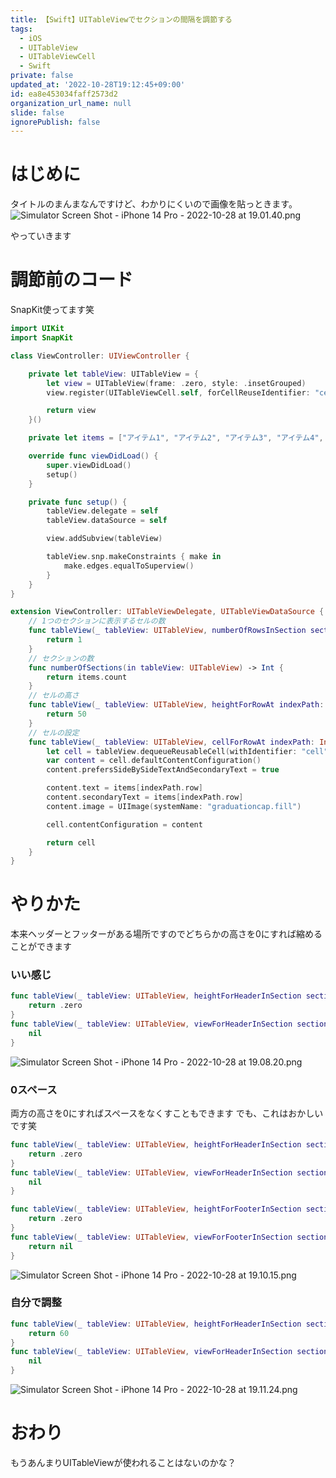 ```yaml
---
title: 【Swift】UITableViewでセクションの間隔を調節する
tags:
  - iOS
  - UITableView
  - UITableViewCell
  - Swift
private: false
updated_at: '2022-10-28T19:12:45+09:00'
id: ea8e453034faff2573d2
organization_url_name: null
slide: false
ignorePublish: false
---
```

# はじめに
タイトルのまんまなんですけど、わかりにくいので画像を貼っときます。
![Simulator Screen Shot - iPhone 14 Pro - 2022-10-28 at 19.01.40.png](https://qiita-image-store.s3.ap-northeast-1.amazonaws.com/0/1745371/1101ecf2-48ba-5aa3-1217-fc12185897d7.png)

やっていきます

# 調節前のコード
SnapKit使ってます笑
```swift
import UIKit
import SnapKit

class ViewController: UIViewController {

    private let tableView: UITableView = {
        let view = UITableView(frame: .zero, style: .insetGrouped)
        view.register(UITableViewCell.self, forCellReuseIdentifier: "cell")

        return view
    }()

    private let items = ["アイテム1", "アイテム2", "アイテム3", "アイテム4", "アイテム5"]

    override func viewDidLoad() {
        super.viewDidLoad()
        setup()
    }

    private func setup() {
        tableView.delegate = self
        tableView.dataSource = self

        view.addSubview(tableView)

        tableView.snp.makeConstraints { make in
            make.edges.equalToSuperview()
        }
    }
}

extension ViewController: UITableViewDelegate, UITableViewDataSource {
    // 1つのセクションに表示するセルの数
    func tableView(_ tableView: UITableView, numberOfRowsInSection section: Int) -> Int {
        return 1
    }
    // セクションの数
    func numberOfSections(in tableView: UITableView) -> Int {
        return items.count
    }
    // セルの高さ
    func tableView(_ tableView: UITableView, heightForRowAt indexPath: IndexPath) -> CGFloat {
        return 50
    }
    // セルの設定
    func tableView(_ tableView: UITableView, cellForRowAt indexPath: IndexPath) -> UITableViewCell {
        let cell = tableView.dequeueReusableCell(withIdentifier: "cell", for: indexPath)
        var content = cell.defaultContentConfiguration()
        content.prefersSideBySideTextAndSecondaryText = true

        content.text = items[indexPath.row]
        content.secondaryText = items[indexPath.row]
        content.image = UIImage(systemName: "graduationcap.fill")

        cell.contentConfiguration = content

        return cell
    }
}
```

# やりかた
本来ヘッダーとフッターがある場所ですのでどちらかの高さを0にすれば縮めることができます
### いい感じ
```swift
func tableView(_ tableView: UITableView, heightForHeaderInSection section: Int) -> CGFloat {
    return .zero
}
func tableView(_ tableView: UITableView, viewForHeaderInSection section: Int) -> UIView? {
    nil
}
```
![Simulator Screen Shot - iPhone 14 Pro - 2022-10-28 at 19.08.20.png](https://qiita-image-store.s3.ap-northeast-1.amazonaws.com/0/1745371/41140346-ac8b-37e2-6549-f7efc3121ad9.png)

### 0スペース
両方の高さを0にすればスペースをなくすこともできます
でも、これはおかしいです笑
```swift
func tableView(_ tableView: UITableView, heightForHeaderInSection section: Int) -> CGFloat {
    return .zero
}
func tableView(_ tableView: UITableView, viewForHeaderInSection section: Int) -> UIView? {
    nil
}

func tableView(_ tableView: UITableView, heightForFooterInSection section: Int) -> CGFloat {
    return .zero
}
func tableView(_ tableView: UITableView, viewForFooterInSection section: Int) -> UIView? {
    return nil
}
```
![Simulator Screen Shot - iPhone 14 Pro - 2022-10-28 at 19.10.15.png](https://qiita-image-store.s3.ap-northeast-1.amazonaws.com/0/1745371/d4c60191-25f8-0f25-509b-bf66beca402b.png)

### 自分で調整
```swift
func tableView(_ tableView: UITableView, heightForHeaderInSection section: Int) -> CGFloat {
    return 60
}
func tableView(_ tableView: UITableView, viewForHeaderInSection section: Int) -> UIView? {
    nil
}
```
![Simulator Screen Shot - iPhone 14 Pro - 2022-10-28 at 19.11.24.png](https://qiita-image-store.s3.ap-northeast-1.amazonaws.com/0/1745371/bccdedbd-8a02-755d-4fde-d60de713a6ac.png)

# おわり
もうあんまりUITableViewが使われることはないのかな？
